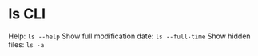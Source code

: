 # ls CLI

Help: `ls --help`
Show full modification date: `ls --full-time`
Show hidden files: `ls -a`
